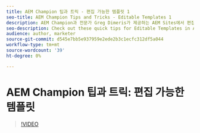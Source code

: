 ```yaml
---
title: AEM Champion 팁과 트릭 - 편집 가능한 템플릿 1
seo-title: AEM Champion Tips and Tricks - Editable Templates 1
description: AEM Champion과 전문가 Greg Dimeris가 제공하는 AEM Sites에서 편집 가능한 템플릿에 대한 빠른 팁을 확인할 수 있습니다. 오늘 인스턴스에서 사용해 보십시오.
seo-description: Check out these quick tips for Editable Templates in AEM Sites by AEM Champion and expert, Greg Dimeris. Try them out in your instance today.
audience: author, marketer
source-git-commit: d545e7bb5e937959e2ede2b3c1ecfc312df5a044
workflow-type: tm+mt
source-wordcount: '39'
ht-degree: 0%

---
```



# AEM Champion 팁과 트릭: 편집 가능한 템플릿

>[!VIDEO](https://video.tv.adobe.com/v/3409424)
